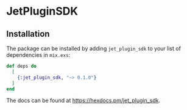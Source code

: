 # JetPluginSDK

## Installation

The package can be installed by adding `jet_plugin_sdk` to your list of dependencies in `mix.exs`:

```elixir
def deps do
  [
    {:jet_plugin_sdk, "~> 0.1.0"}
  ]
end
```
The docs can be found at <https://hexdocs.pm/jet_plugin_sdk>.


